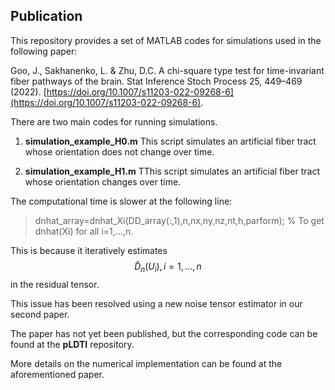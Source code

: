 ## Publication

This repository provides a set of MATLAB codes for simulations used in the following paper:

Goo, J., Sakhanenko, L. & Zhu, D.C. A chi-square type test for time-invariant fiber pathways of the brain. Stat Inference Stoch Process 25, 449–469 (2022). [https://doi.org/10.1007/s11203-022-09268-6](https://doi.org/10.1007/s11203-022-09268-6).

There are two main codes for running simulations.

1. **simulation_example_H0.m** This script simulates an artificial fiber tract whose orientation does not change over time.

2. **simulation_example_H1.m** TThis script simulates an artificial fiber tract whose orientation changes over time.

The computational time is slower at the following line:

> dnhat_array=dnhat_Xi(DD_array(:,1),n,nx,ny,nz,nt,h,parform); % To get dnhat(Xi) for all i=1,...,n. 

This is because it iteratively estimates $$\hat{D}_n(U_i),i=1,\dots,n$$ in the residual tensor.

This issue has been resolved using a new noise tensor estimator in our second paper. 

The paper has not yet been published, but the corresponding code can be found at the **pLDTI** repository.

More details on the numerical implementation can be found at the aforementioned paper.
 